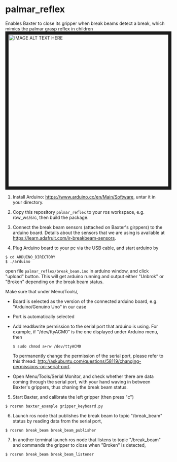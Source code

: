 # palmar_reflex
Enables Baxter to close its gripper when break beams detect a break, which mimics the palmar grasp reflex in children<br>
<a href="http://www.youtube.com/watch?feature=player_embedded&v=aQBKxrKN0UA
" target="_blank"><img src="http://img.youtube.com/vi/aQBKxrKN0UA/0.jpg" 
alt="IMAGE ALT TEXT HERE" width="640" height="480" border="10" /></a>

1. Install Arduino: https://www.arduino.cc/en/Main/Software, untar it in your directory.

2. Copy this repository `palmar_reflex` to your ros workspace, e.g. row_ws/src, then build the package.

3. Connect the break beam sensors (attached on Baxter's girppers) to the arduino board. Details about the sensors that we are using is available at https://learn.adafruit.com/ir-breakbeam-sensors.

4. Plug Arduino board to your pc via the USB cable, and start arduino by 
  ```
  $ cd ARDUINO_DIRECTORY
  $ ./arduino 
  ```
  open file `palmar_reflex/break_beam.ino` in arduino window, and click "upload" button. This will get arduino running and output either "Unbrok" or "Broken" depending on the break beam status. <br>
  
  Make sure that under Menu/Tools/, 
  * Board is selected as the version of the connected arduino board, e.g. "Arduino/Genuino Uno" in our case
  * Port is automatically selected
  * Add read&write permission to the serial port that arduino is using. For example, if "/dev/ttyACM0" is the one displayed under Arduino menu, then 

    ```
    $ sudo chmod a+rw /dev/ttyACM0
    ```
    To permanently change the permission of the serial port, please refer to this thread: http://askubuntu.com/questions/58119/changing-permissions-on-serial-port.
  * Open Menu/Tools/Serial Monitor, and check whether there are data coming through the serial port, with your hand waving in between Baxter's grippers, thus chaning the break beam status.
  
5. Start Baxter, and calibrate the left gripper (then press "c") 

  ```
  $ rosrun baxter_example gripper_keyboard.py
  ```
  
6. Launch ros node that publishes the break beam to topic "/break_beam" status by reading data from the serial port,

  ```
  $ rosrun break_beam break_beam_publisher
  ```

7. In another terminal launch ros node that listens to topic "/break_beam" and commands the gripper to close when "Broken" is detected,
  
  ```
  $ rosrun break_beam break_beam_listener
  ```
  
  
  
